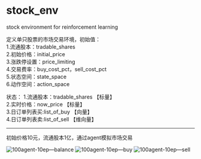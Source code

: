 # stock_env
stock environment for reinforcement learning 

定义单只股票的市场交易环境，初始值：<br>
1.流通股本：tradable_shares<br>
2.初始价格：initial_price<br>
3.涨跌停设置：price_limiting <br>
4.交易费率：buy_cost_pct，sell_cost_pct<br>
5.状态空间：state_space<br>
6.动作空间：action_space<br>

状态：
1.流通股本：tradable_shares 【标量】<br> 
2.实时价格：now_price 【标量】<br> 
3.日订单列表买:list_of_buy  【向量】<br> 
4.日订单列表卖:list_of_sell  【维向量】<br> 

--------------------------------------------------------

初始价格10元，流通股本1亿，通过agent模拟市场交易

![100agent-10ep—balance](https://user-images.githubusercontent.com/63079631/165524424-a74315cd-46cd-4e1c-9f18-99a9ce825ef8.png)
![100agent-10ep—buy](https://user-images.githubusercontent.com/63079631/165524504-f97746ef-a109-4b5a-994c-56352276f4f7.png)
![100agent-10ep—sell](https://user-images.githubusercontent.com/63079631/165524539-a73232fd-b428-4913-bb7b-9f2255ca727c.png)

